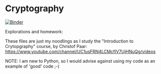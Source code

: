 # Cryptography

[![Binder](https://mybinder.org/badge.svg)](https://mybinder.org/v2/gh/jinjagit/Cryptography/master?filepath=StreamCipher.ipynb)

Explorations and homework:

These files are just my noodlings as I study the "Introduction to Crytopgraphy" course, by Christof Paar: https://www.youtube.com/channel/UC1usFRN4LCMcfIV7UjHNuQg/videos

NOTE: I am new to Python, so I would advise against using my code as an example of 'good' code ;-)

